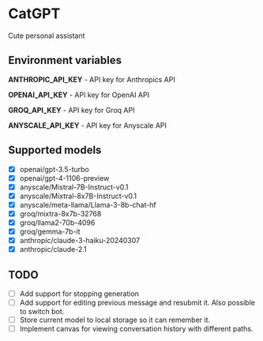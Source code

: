 # CatGPT

Cute personal assistant

## Environment variables

**ANTHROPIC_API_KEY** - API key for Anthropics API

**OPENAI_API_KEY** - API key for OpenAI API

**GROQ_API_KEY** - API key for Groq API

**ANYSCALE_API_KEY** - API key for Anyscale API

## Supported models

- [x] openai/gpt-3.5-turbo
- [x] openai/gpt-4-1106-preview
- [x] anyscale/Mistral-7B-Instruct-v0.1
- [x] anyscale/Mixtral-8x7B-Instruct-v0.1
- [x] anyscale/meta-llama/Llama-3-8b-chat-hf
- [x] groq/mixtra-8x7b-32768
- [x] groq/llama2-70b-4096
- [x] groq/gemma-7b-it
- [x] anthropic/claude-3-haiku-20240307
- [x] anthropic/claude-2.1

## TODO

- [ ] Add support for stopping generation
- [ ] Add support for editing previous message and resubmit it. Also possible to switch bot.
- [ ] Store current model to local storage so it can remember it.
- [ ] Implement canvas for viewing conversation history with different paths.